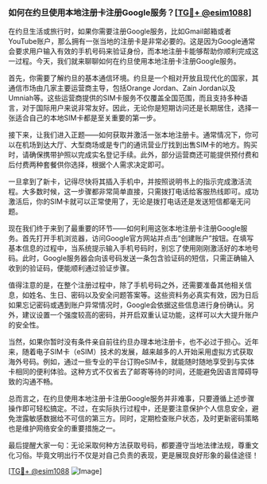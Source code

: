### 如何在约旦使用本地注册卡注册Google服务？[[TG💪+ @esim1088](https://t.me/s/esim1088)]

在约旦生活或旅行时，如果你需要注册Google服务，比如Gmail邮箱或者YouTube账户，那么拥有一张当地的注册卡是非常必要的。这是因为Google通常会要求用户输入有效的手机号码来验证身份，而本地注册卡能够帮助你顺利完成这一过程。今天，我们就来聊聊如何在约旦使用本地注册卡注册Google服务。

首先，你需要了解约旦的基本通信环境。约旦是一个相对开放且现代化的国家，其通信市场由几家主要运营商主导，包括Orange Jordan、Zain Jordan以及Umniah等。这些运营商提供的SIM卡服务不仅覆盖全国范围，而且支持多种语言，对于国际用户来说非常友好。因此，无论你是短期访问还是长期居住，选择一张适合自己的本地SIM卡都是至关重要的第一步。

接下来，让我们进入正题——如何获取并激活一张本地注册卡。通常情况下，你可以在机场到达大厅、大型商场或是专门的通讯营业厅找到出售SIM卡的地方。购买时，请确保携带护照以完成实名登记手续。此外，部分运营商还可能提供预付费和后付费两种套餐供你选择，根据个人需求决定即可。

一旦拿到了新卡，记得尽快将其插入手机中，并按照说明书上的指示完成激活流程。大多数时候，这一步骤都非常简单直接，只需拨打电话给客服热线即可。成功激活后，你的SIM卡就可以正常使用了，无论是拨打电话还是发送短信都毫无问题。

现在我们终于来到了最重要的环节——如何利用这张本地注册卡注册Google服务。首先打开手机浏览器，访问Google官方网站并点击“创建账户”按钮。在填写基本信息的过程中，当系统提示输入手机号码时，别忘了使用刚刚激活好的本地号码。此时，Google服务器会向该号码发送一条包含验证码的短信，只需正确输入收到的验证码，便能顺利通过验证步骤。

值得注意的是，在整个注册过程中，除了手机号码之外，还需要准备其他相关信息，如姓名、生日、密码以及安全问题答案等。这些资料务必真实有效，因为日后如果忘记密码或遇到账户异常情况时，Google会依据这些信息进行身份确认。另外，建议设置一个强度较高的密码，并开启双重认证功能，这样可以大大提升账户的安全性。

当然，如果你暂时没有条件亲自前往约旦办理本地注册卡，也不必过于担心。近年来，随着电子SIM卡（eSIM）技术的发展，越来越多的人开始采用虚拟方式获取海外号码。例如，通过一些专业的平台订购eSIM卡，就能随时随地享受到与实体卡相同的便利体验。这种方式不仅省去了邮寄等待的时间，还能避免因语言障碍导致的沟通不畅。

总而言之，在约旦使用本地注册卡注册Google服务并非难事，只要遵循上述步骤操作即可轻松搞定。不过，在实际执行过程中，还是要注意保护个人信息安全，避免泄露敏感数据给不可信的第三方。同时，定期检查账户状态，及时更新密码策略也是维护网络安全的重要措施之一。

最后提醒大家一句：无论采取何种方法获取号码，都要遵守当地法律法规，尊重文化习俗。毕竟文明出行不仅是对自己负责的表现，更是展现良好形象的最佳途径！

[[TG💪+ @esim1088](https://t.me/s/esim1088) ![Image](https://i.postimg.cc/4NQfJmqS/Snipaste-2025-05-13-00-14-12.png)]